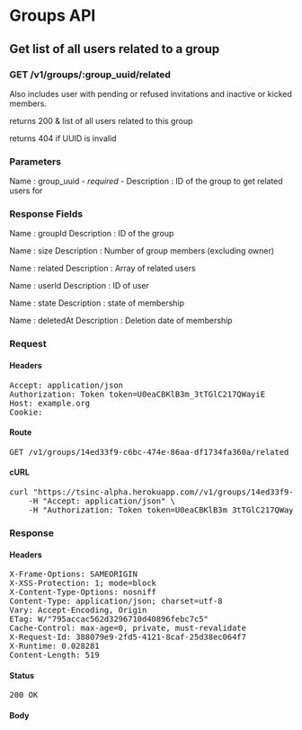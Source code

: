 # Groups API

## Get list of all users related to a group

### GET /v1/groups/:group_uuid/related

Also includes user with pending or refused invitations and inactive or kicked members.

returns 200 &amp; list of all users related to this group

returns 404 if UUID is invalid

### Parameters

Name : group_uuid *- required -*
Description : ID of the group to get related users for


### Response Fields

Name : groupId
Description : ID of the group

Name : size
Description : Number of group members (excluding owner)

Name : related
Description : Array of related users

Name : userId
Description : ID of user

Name : state
Description : state of membership

Name : deletedAt
Description : Deletion date of membership

### Request

#### Headers

<pre>Accept: application/json
Authorization: Token token=U0eaCBKlB3m_3tTGlC217QWayiE
Host: example.org
Cookie: </pre>

#### Route

<pre>GET /v1/groups/14ed33f9-c6bc-474e-86aa-df1734fa360a/related</pre>

#### cURL

<pre class="request">curl &quot;https://tsinc-alpha.herokuapp.com//v1/groups/14ed33f9-c6bc-474e-86aa-df1734fa360a/related&quot; -X GET \
	-H &quot;Accept: application/json&quot; \
	-H &quot;Authorization: Token token=U0eaCBKlB3m_3tTGlC217QWayiE&quot;</pre>

### Response

#### Headers

<pre>X-Frame-Options: SAMEORIGIN
X-XSS-Protection: 1; mode=block
X-Content-Type-Options: nosniff
Content-Type: application/json; charset=utf-8
Vary: Accept-Encoding, Origin
ETag: W/&quot;795accac562d3296710d40896febc7c5&quot;
Cache-Control: max-age=0, private, must-revalidate
X-Request-Id: 388079e9-2fd5-4121-8caf-25d38ec064f7
X-Runtime: 0.028281
Content-Length: 519</pre>

#### Status

<pre>200 OK</pre>

#### Body

```javascript

```
